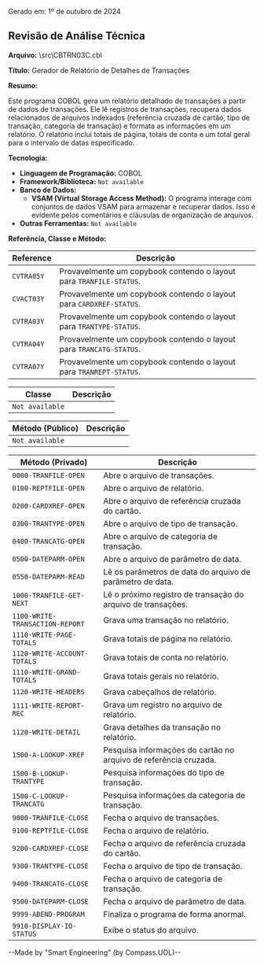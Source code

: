 Gerado em: 1º de outubro de 2024

## Revisão de Análise Técnica

**Arquivo:**  \src\CBTRN03C.cbl

**Título:**  Gerador de Relatório de Detalhes de Transações

**Resumo:** 

Este programa COBOL gera um relatório detalhado de transações a partir de dados de transações. Ele lê registros de transações, recupera dados relacionados de arquivos indexados (referência cruzada de cartão, tipo de transação, categoria de transação) e formata as informações em um relatório. O relatório inclui totais de página, totais de conta e um total geral para o intervalo de datas especificado.

**Tecnologia:**

* **Linguagem de Programação:** COBOL 
* **Framework/Biblioteca:** `Not available`
* **Banco de Dados:**
  * **VSAM (Virtual Storage Access Method):** O programa interage com conjuntos de dados VSAM para armazenar e recuperar dados. Isso é evidente pelos comentários e cláusulas de organização de arquivos.
* **Outras Ferramentas:** `Not available` 

**Referência, Classe e Método:**

| Reference | Descrição |
|---|---|
| `CVTRA05Y` | Provavelmente um copybook contendo o layout para `TRANFILE-STATUS`. |
| `CVACT03Y` | Provavelmente um copybook contendo o layout para `CARDXREF-STATUS`. |
| `CVTRA03Y` | Provavelmente um copybook contendo o layout para `TRANTYPE-STATUS`. |
| `CVTRA04Y` | Provavelmente um copybook contendo o layout para `TRANCATG-STATUS`. |
| `CVTRA07Y` | Provavelmente um copybook contendo o layout para `TRANREPT-STATUS`. |

| Classe | Descrição |
|---|---|
| `Not available` |  |

| Método (Público) | Descrição |
|---|---|
| `Not available` |  |

| Método (Privado) | Descrição |
|---|---|
| `0000-TRANFILE-OPEN` | Abre o arquivo de transações. |
| `0100-REPTFILE-OPEN` | Abre o arquivo de relatório. |
| `0200-CARDXREF-OPEN` | Abre o arquivo de referência cruzada do cartão. |
| `0300-TRANTYPE-OPEN` | Abre o arquivo de tipo de transação. |
| `0400-TRANCATG-OPEN` | Abre o arquivo de categoria de transação. |
| `0500-DATEPARM-OPEN` | Abre o arquivo de parâmetro de data. |
| `0550-DATEPARM-READ` | Lê os parâmetros de data do arquivo de parâmetro de data. |
| `1000-TRANFILE-GET-NEXT` | Lê o próximo registro de transação do arquivo de transações. |
| `1100-WRITE-TRANSACTION-REPORT` |  Grava uma transação no relatório. |
| `1110-WRITE-PAGE-TOTALS` | Grava totais de página no relatório. |
| `1120-WRITE-ACCOUNT-TOTALS` | Grava totais de conta no relatório. |
| `1110-WRITE-GRAND-TOTALS` | Grava totais gerais no relatório. |
| `1120-WRITE-HEADERS` | Grava cabeçalhos de relatório. |
| `1111-WRITE-REPORT-REC` | Grava um registro no arquivo de relatório. |
| `1120-WRITE-DETAIL` |  Grava detalhes da transação no relatório. |
| `1500-A-LOOKUP-XREF` | Pesquisa informações do cartão no arquivo de referência cruzada. |
| `1500-B-LOOKUP-TRANTYPE` | Pesquisa informações do tipo de transação. |
| `1500-C-LOOKUP-TRANCATG` | Pesquisa informações da categoria de transação. |
| `9000-TRANFILE-CLOSE` | Fecha o arquivo de transações. |
| `9100-REPTFILE-CLOSE` | Fecha o arquivo de relatório. |
| `9200-CARDXREF-CLOSE` | Fecha o arquivo de referência cruzada do cartão. |
| `9300-TRANTYPE-CLOSE` | Fecha o arquivo de tipo de transação. |
| `9400-TRANCATG-CLOSE` | Fecha o arquivo de categoria de transação. |
| `9500-DATEPARM-CLOSE` | Fecha o arquivo de parâmetro de data. |
| `9999-ABEND-PROGRAM` | Finaliza o programa de forma anormal. |
| `9910-DISPLAY-IO-STATUS` | Exibe o status do arquivo. |

--Made by "Smart Engineering" (by Compass.UOL)--